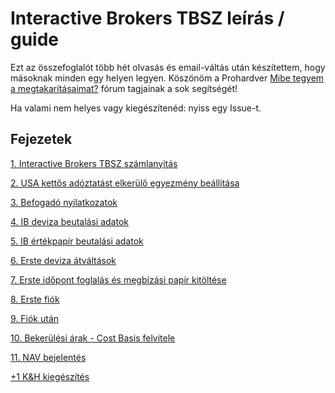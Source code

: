 # Interactive Brokers TBSZ leírás / guide

Ezt az összefoglalót több hét olvasás és email-váltás után készítettem, hogy másoknak minden egy helyen legyen. Köszönöm a Prohardver [Mibe tegyem a megtakarításaimat?](https://prohardver.hu/tema/mibe_tegyem_a_megtakaritasaimat/friss.html) fórum tagjainak a sok segítségét!

Ha valami nem helyes vagy kiegészítenéd: nyiss egy Issue-t.

## Fejezetek

[1. Interactive Brokers TBSZ számlanyitás](ibkr/ib_szamlanyitas.md)

[2. USA kettős adóztatást elkerülő egyezmény beállítása](ibkr/usa_kettos_adoztatas.md)

[3. Befogadó nyilatkozatok](ibkr/befogado_nyilatkozatok.md)

[4. IB deviza beutalási adatok](ibkr/deviza_beutalasi_adatok.md)

[5. IB értékpapír beutalási adatok](ibkr/ertekpapir_beutalasi_adaatok.md)

[6. Erste deviza átváltások](erste/erste_deviza_atvaltasok.md)

[7. Erste időpont foglalás és megbízási papír kitöltése](erste/erste_idopont.md)

[8. Erste fiók](erste/erste_fiok.md)

[9. Fiók után](erste/erste_fiok_utan.md)

[10. Bekerülési árak - Cost Basis felvitele](ibkr/bekerulesi_arak.md)

[11. NAV bejelentés](ibkr/nav_bejelentes.md)

[+1 K&H kiegészítés](kh/kh_kiegeszites.md) 
